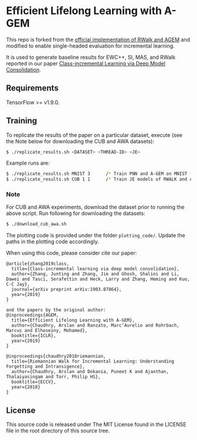 # Efficient Lifelong Learning with A-GEM

This repo is forked from the [official implementation of RWalk and AGEM](https://github.com/facebookresearch/agem) and modified to enable single-headed evaluation for incremental learning.

It is used to generate baseline results for EWC++, SI, MAS, and RWalk reported in our paper [Class-incremental Learning via Deep Model Consolidation](https://arxiv.org/abs/1903.07864).

## Requirements

TensorFlow >= v1.9.0.

## Training

To replicate the results of the paper on a particular dataset, execute (see the Note below for downloading the CUB and AWA datasets):
```bash
$ ./replicate_results.sh <DATASET> <THREAD-ID> <JE>
```
Example runs are:
```bash
$ ./replicate_results.sh MNIST 3      /* Train PNN and A-GEM on MNIST */
$ ./replicate_results.sh CUB 1 1      /* Train JE models of RWALK and A-GEM on CUB */
```

### Note
For CUB and AWA experiments, download the dataset prior to running the above script. Run following for downloading the datasets:

```bash
$ ./download_cub_awa.sh
```
The plotting code is provided under the folder `plotting_code/`. Update the paths in the plotting code accordingly.
 
When using this code, please consider cite our paper:

```
@article{zhang2019class,
  title={Class-incremental learning via deep model consolidation},
  author={Zhang, Junting and Zhang, Jie and Ghosh, Shalini and Li, Dawei and Tasci, Serafettin and Heck, Larry and Zhang, Heming and Kuo, C-C Jay},
  journal={arXiv preprint arXiv:1903.07864},
  year={2019}
}

and the papers by the original author:
@inproceedings{AGEM,
  title={Efficient Lifelong Learning with A-GEM},
  author={Chaudhry, Arslan and Ranzato, Marc’Aurelio and Rohrbach, Marcus and Elhoseiny, Mohamed},
  booktitle={ICLR},
  year={2019}
}

@inproceedings{chaudhry2018riemannian,
  title={Riemannian Walk for Incremental Learning: Understanding Forgetting and Intransigence},
  author={Chaudhry, Arslan and Dokania, Puneet K and Ajanthan, Thalaiyasingam and Torr, Philip HS},
  booktitle={ECCV},
  year={2018}
}
```
## License
This source code is released under The MIT License found in the LICENSE file in the root directory of this source tree. 
